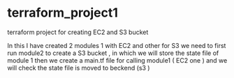 # terraform_project1
terraform project for creating EC2 and S3 bucket

In this I have created 2 modules 1 with EC2 and other for S3 
we need to first run module2 to create a S3 bucket , in which we will store the state file of module 1
then we create a main.tf file for calling module1 ( EC2 one ) and we will check the state file is moved to beckend (s3 )
